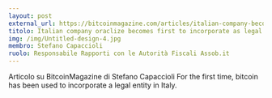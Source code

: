 ```yaml
---
layout: post
external_url: https://bitcoinmagazine.com/articles/italian-company-becomes-first-legal-entity-incorporated-bitcoin-1428360989
titolo: Italian company oraclize becomes first to incorporate as legal entity with bitcoin
img: /img/Untitled-design-4.jpg
membro: Stefano Capaccioli
ruolo: Responsabile Rapporti con le Autorità Fiscali Assob.it
---
```


Articolo su BitcoinMagazine di Stefano Capaccioli For the first time, bitcoin has been used to incorporate a legal entity in Italy.
